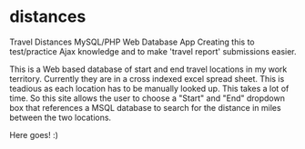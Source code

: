 # distances
Travel Distances MySQL/PHP Web Database App
Creating this to test/practice Ajax knowledge and to make 'travel report' submissions easier.

This is a Web based database of start and end travel locations in my work territory. Currently they are in a cross indexed excel spread sheet. This is teadious as each location has to be manually looked up. This takes a lot of time. So this site allows the user to choose a "Start" and "End" dropdown box that references a MSQL database to search for the distance in miles between the two locations.

Here goes! :)
